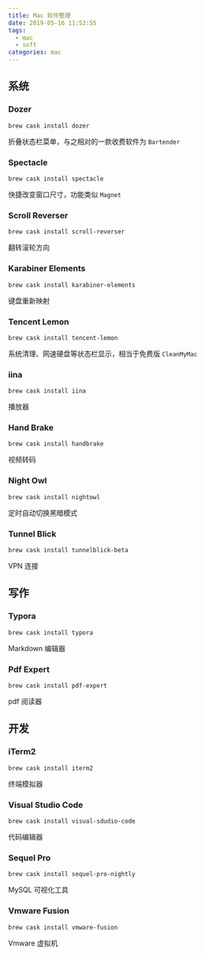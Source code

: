 ```yaml
---
title: Mac 软件整理
date: 2019-05-16 11:52:55
tags:
  - mac
  - soft
categories: mac
---
```


## 系统

### Dozer

`brew cask install dozer`

折叠状态栏菜单，与之相对的一款收费软件为 `Bartender`

### Spectacle

`brew cask install spectacle`

快捷改变窗口尺寸，功能类似 `Magnet`

### Scroll Reverser

`brew cask install scroll-reverser`

翻转滚轮方向

### Karabiner Elements

`brew cask install karabiner-elements`

键盘重新映射

### Tencent Lemon

`brew cask install tencent-lemon`

系统清理、网速硬盘等状态栏显示，相当于免费版 `CleanMyMac`

### iina

`brew cask install iina`

播放器

### Hand Brake

`brew cask install handbrake`

视频转码

### Night Owl

`brew cask install nightowl`

定时自动切换黑暗模式

### Tunnel Blick

`brew cask install tunnelblick-beta`

VPN 连接

## 写作

### Typora

`brew cask install typora`

Markdown 编辑器

### Pdf Expert

`brew cask install pdf-expert`

pdf 阅读器

## 开发

### iTerm2

`brew cask install iterm2`

终端模拟器


### Visual Studio Code

`brew cask install visual-sdudio-code`

代码编辑器


### Sequel Pro

`brew cask install sequel-pro-nightly`

MySQL 可视化工具

### Vmware Fusion

`brew cask install vmware-fusion`

Vmware 虚拟机
